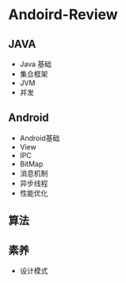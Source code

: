 # Andoird-Review

## JAVA
+ Java 基础
+ 集合框架
+ JVM
+ 并发

## Android 
+ Android基础
+ View
+ IPC
+ BitMap
+ 消息机制
+ 异步线程
+ 性能优化

## 算法

## 素养
+ 设计模式
